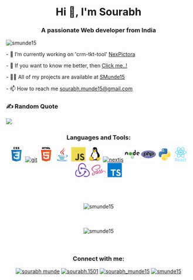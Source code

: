 <!DOCTYPE html>
<html lang="en">
<head>
  <meta charset="UTF-8">
  <meta name="viewport" content="width=device-width, initial-scale=1.0"> 
<!--   <title>Sourabh's Profile</title> -->   
</head>
<body>

<h1 align="center">Hi 👋,  I'm Sourabh</h1>
<h3 align="center">A passionate Web developer from India</h3>

<p align="left"> <img src="https://komarev.com/ghpvc/?username=smunde15&label=Profile%20views&color=0e75b6&style=flat" alt="smunde15" /> </p>

<p>- 🔭 I’m currently working on 'crm-tkt-tool' <a href="https://github.com/nexpictora-pvt-ltd">NexPictora</a></p>

<p>- 📄 If you want to know me better, then <a href="https://portfolio-website-main-bice.vercel.app/">Click me..!</a></p>

<p>- 👨‍💻 All of my projects are available at <a href="https://github.com/SMunde15">SMunde15</a></p>

<p>- 📫 How to reach me <a href="mailto:sourabh.munde15@gmail.com">sourabh.munde15@gmail.com</a></p>

<h3> ✍️ Random  Quote</h3>
<img src="https://quotes-github-readme.vercel.app/api?type=horizontal&theme=radical" />

<h3 align="center">Languages and Tools:</h3>
<p align="center">
  <a href="https://www.w3schools.com/css/" target="_blank" rel="noreferrer"><img src="https://raw.githubusercontent.com/devicons/devicon/master/icons/css3/css3-original-wordmark.svg" alt="css3" width="40" height="40"/></a>
  <a href="https://git-scm.com/" target="_blank" rel="noreferrer"><img src="https://www.vectorlogo.zone/logos/git-scm/git-scm-icon.svg" alt="git" width="40" height="40"/></a>
  <a href="https://www.w3.org/html/" target="_blank" rel="noreferrer"><img src="https://raw.githubusercontent.com/devicons/devicon/master/icons/html5/html5-original-wordmark.svg" alt="html5" width="40" height="40"/></a>
  <a href="https://www.java.com" target="_blank" rel="noreferrer"><img src="https://raw.githubusercontent.com/devicons/devicon/master/icons/java/java-original.svg" alt="java" width="40" height="40"/></a>
  <a href="https://developer.mozilla.org/en-US/docs/Web/JavaScript" target="_blank" rel="noreferrer"><img src="https://raw.githubusercontent.com/devicons/devicon/master/icons/javascript/javascript-original.svg" alt="javascript" width="40" height="40"/></a>
  <a href="https://www.linux.org/" target="_blank" rel="noreferrer"><img src="https://raw.githubusercontent.com/devicons/devicon/master/icons/linux/linux-original.svg" alt="linux" width="40" height="40"/></a>
  <a href="https://nextjs.org/" target="_blank" rel="noreferrer"><img src="https://cdn.worldvectorlogo.com/logos/nextjs-2.svg" alt="nextjs" width="40" height="40"/></a>
  <a href="https://nodejs.org" target="_blank" rel="noreferrer"><img src="https://raw.githubusercontent.com/devicons/devicon/master/icons/nodejs/nodejs-original-wordmark.svg" alt="nodejs" width="40" height="40"/></a>
  <a href="https://www.php.net" target="_blank" rel="noreferrer"><img src="https://raw.githubusercontent.com/devicons/devicon/master/icons/php/php-original.svg" alt="php" width="40" height="40"/></a>
  <a href="https://www.python.org" target="_blank" rel="noreferrer"><img src="https://raw.githubusercontent.com/devicons/devicon/master/icons/python/python-original.svg" alt="python" width="40" height="40"/></a>
  <a href="https://reactjs.org/" target="_blank" rel="noreferrer"><img src="https://raw.githubusercontent.com/devicons/devicon/master/icons/react/react-original-wordmark.svg" alt="react" width="40" height="40"/></a>
  <a href="https://redux.js.org" target="_blank" rel="noreferrer"><img src="https://raw.githubusercontent.com/devicons/devicon/master/icons/redux/redux-original.svg" alt="redux" width="40" height="40"/></a>
  <a href="https://sass-lang.com" target="_blank" rel="noreferrer"><img src="https://raw.githubusercontent.com/devicons/devicon/master/icons/sass/sass-original.svg" alt="sass" width="40" height="40"/></a>
  <a href="https://www.typescriptlang.org/" target="_blank" rel="noreferrer"><img src="https://raw.githubusercontent.com/devicons/devicon/master/icons/typescript/typescript-original.svg" alt="typescript" width="40" height="40"/></a>
</p>
<div style="height: 40px;"></div>

<p align="center">
  <img src="https://github-readme-stats.vercel.app/api/top-langs?username=smunde15&layout=compact&theme=radical" alt="smunde15" />
</p>
<div style="height: 20px;"></div>

<p align = "center">
<img align="center" src="https://github-readme-streak-stats.herokuapp.com/?user=smunde15&theme=radical" alt="smunde15" />
</p>

<div style="height: 20px;"></div>


<h3 align="center">Connect with me:</h3>
<p align="center">
  <a href="https://linkedin.com/in/sourabh munde" target="blank"><img src="https://raw.githubusercontent.com/rahuldkjain/github-profile-readme-generator/master/src/images/icons/Social/linked-in-alt.svg" alt="sourabh munde" height="30" width="40" /></a>
  <a href="https://instagram.com/sourabh.1501" target="blank"><img src="https://raw.githubusercontent.com/rahuldkjain/github-profile-readme-generator/master/src/images/icons/Social/instagram.svg" alt="sourabh.1501" height="30" width="40" /></a>
  <a href="https://www.hackerrank.com/sourabh_munde15" target="blank"><img src="https://raw.githubusercontent.com/rahuldkjain/github-profile-readme-generator/master/src/images/icons/Social/hackerrank.svg" alt="sourabh_munde15" height="30" width="40" /></a>
  <a href="https://www.leetcode.com/smunde15" target="blank"><img src="https://raw.githubusercontent.com/rahuldkjain/github-profile-readme-generator/master/src/images/icons/Social/leet-code.svg" alt="smunde15" height="30" width="40" /></a>
</p>



</body>
</html>



